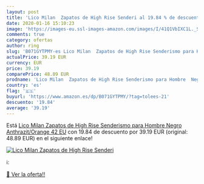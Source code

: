 ```yaml
---
layout: post
title: 'Lico Milan  Zapatos de High Rise Senderi al 19.84 % de descuento'
date: 2020-01-16 15:10:23
image: 'https://images-eu.ssl-images-amazon.com/images/I/41Q1VbIXC1L._SL200_.jpg'
comments: true
category: ofertas
author: ring
slug: 'B071GYTPMY-es Lico Milan  Zapatos de High Rise Senderismo para Hombre  Negro Anthrazit/Orange  42 EU'
actualPrice: 39.19 EUR
currency: EUR
price: 39.19
comparePrice: 48.89 EUR
prodname: 'Lico Milan  Zapatos de High Rise Senderismo para Hombre  Negro Anthrazit/Orange  42 EU'
country: 'es'
flag: '🇪🇸'
buyurl: 'https://www.amazon.es/dp/B071GYTPMY/?tag=tolees-21'
descuento: '19.84'
average: '39.19'
---
```


Está [Lico Milan  Zapatos de High Rise Senderismo para Hombre  Negro Anthrazit/Orange  42 EU](https://www.amazon.es/dp/B071GYTPMY/?tag=tolees-21) con 19.84 de descuento por 39.19 EUR (original: 48.89 EUR) en el siguiente enlace!

[![Lico Milan  Zapatos de High Rise Senderi](https://images-eu.ssl-images-amazon.com/images/I/41Q1VbIXC1L._SL200_.jpg)](https://www.amazon.es/dp/B071GYTPMY/?tag=tolees-21)

ℹ️:


[🛒 Ver la oferta!!](https://www.amazon.es/dp/B071GYTPMY/?tag=tolees-21)
